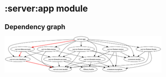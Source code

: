 # :server:app module
## Dependency graph
![Dependency graph](../../docs/images/graphs/dep_graph_server_app.svg)
